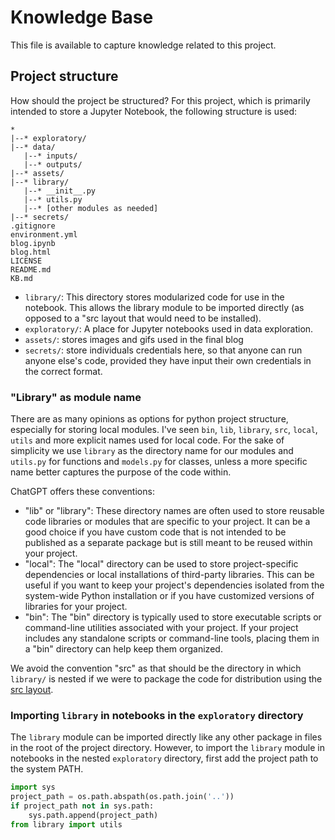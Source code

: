 # Knowledge Base

This file is available to capture knowledge related to this project.

## Project structure

How should the project be structured? For this project, which is primarily intended to store a Jupyter Notebook, the following structure is used:

```
*
|--* exploratory/
|--* data/
   |--* inputs/
   |--* outputs/
|--* assets/
|--* library/
   |--* __init__.py
   |--* utils.py
   |--* [other modules as needed]
|--* secrets/
.gitignore
environment.yml
blog.ipynb
blog.html
LICENSE
README.md
KB.md
```

* `library/`: This directory stores modularized code for use in the notebook. This allows the library module to be imported directly (as opposed to a "src layout that would need to be installed).
* `exploratory/`: A place for Jupyter notebooks used in data exploration.
* `assets/`: stores images and gifs used in the final blog
* `secrets/`: store individuals credentials here, so that anyone can run anyone else's code, provided they have input their own credentials in the correct format.

### "Library" as module name

There are as many opinions as options for python project structure, especially for storing local modules. I've seen `bin`, `lib`, `library`, `src`, `local`, `utils` and more explicit names used for local code. For the sake of simplicity we use `library` as the directory name for our modules and `utils.py` for functions and `models.py` for classes, unless a more specific name better captures the purpose of the code within. 

ChatGPT offers these conventions:

* "lib" or "library": These directory names are often used to store reusable code libraries or modules that are specific to your project. It can be a good choice if you have custom code that is not intended to be published as a separate package but is still meant to be reused within your project.
* "local": The "local" directory can be used to store project-specific dependencies or local installations of third-party libraries. This can be useful if you want to keep your project's dependencies isolated from the system-wide Python installation or if you have customized versions of libraries for your project.
* "bin": The "bin" directory is typically used to store executable scripts or command-line utilities associated with your project. If your project includes any standalone scripts or command-line tools, placing them in a "bin" directory can help keep them organized.

We avoid the convention "src" as that should be the directory in which `library/` is nested if we were to package the code for distribution using the [src layout](https://packaging.python.org/en/latest/discussions/src-layout-vs-flat-layout).

### Importing `library` in notebooks in the `exploratory` directory

The `library` module can be imported directly like any other package in files in the root of the project directory. However, to import the `library` module in notebooks in the nested `exploratory` directory, first add the project path to the system PATH.

```python
import sys
project_path = os.path.abspath(os.path.join('..'))
if project_path not in sys.path:
    sys.path.append(project_path)
from library import utils
```



